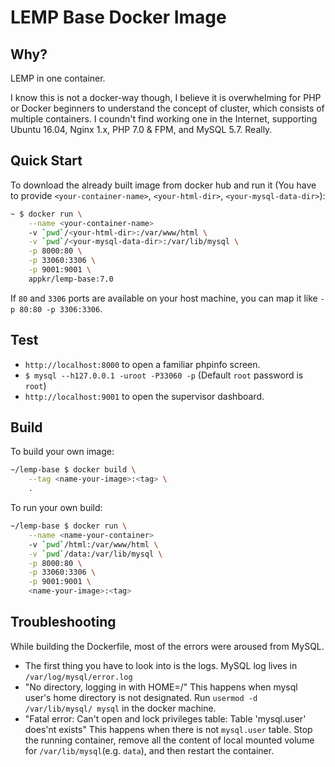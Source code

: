 # LEMP Base Docker Image

## Why?

LEMP in one container.

I know this is not a docker-way though, I believe it is overwhelming for PHP or Docker beginners to understand the concept of cluster, which consists of multiple containers. I coundn't find working one in the Internet, supporting Ubuntu 16.04, Nginx 1.x, PHP 7.0 & FPM, and MySQL 5.7. Really.

## Quick Start

To download the already built image from docker hub and run it (You have to provide `<your-container-name>`, `<your-html-dir>`, `<your-mysql-data-dir>`):

```sh
~ $ docker run \
    --name <your-container-name>
    -v `pwd`/<your-html-dir>:/var/www/html \
    -v `pwd`/<your-mysql-data-dir>:/var/lib/mysql \
    -p 8000:80 \
    -p 33060:3306 \
    -p 9001:9001 \
    appkr/lemp-base:7.0
```

If `80` and `3306` ports are available on your host machine, you can map it like `-p 80:80 -p 3306:3306`.

## Test

- `http://localhost:8000` to open a familiar phpinfo screen.
- `$ mysql --h127.0.0.1 -uroot -P33060 -p` (Default `root` password is `root`)
- `http://localhost:9001` to open the supervisor dashboard.

## Build

To build your own image:

```sh
~/lemp-base $ docker build \
    --tag <name-your-image>:<tag> \
    .
```

To run your own build:

```sh
~/lemp-base $ docker run \
    --name <name-your-container>
    -v `pwd`/html:/var/www/html \
    -v `pwd`/data:/var/lib/mysql \
    -p 8000:80 \
    -p 33060:3306 \
    -p 9001:9001 \
    <name-your-image>:<tag>
```

## Troubleshooting

While building the Dockerfile, most of the errors were aroused from MySQL.

- The first thing you have to look into is the logs. MySQL log lives in `/var/log/mysql/error.log`
- "No directory, logging in with HOME=/" This happens when mysql user's home directory is not designated. Run `usermod -d /var/lib/mysql/ mysql` in the docker machine.
- "Fatal error: Can't open and lock privileges table: Table 'mysql.user' does'nt exists" This happens when there is not `mysql.user` table. Stop the running container, remove all the content of local mounted volume for `/var/lib/mysql`(e.g. `data`), and then restart the container.
